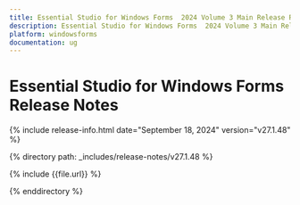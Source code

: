 ```yaml
---
title: Essential Studio for Windows Forms  2024 Volume 3 Main Release Release Notes  
description: Essential Studio for Windows Forms  2024 Volume 3 Main Release Release Notes  
platform: windowsforms
documentation: ug
---
```


# Essential Studio for Windows Forms   Release Notes  

{% include release-info.html date="September 18, 2024"  version="v27.1.48" %}

{% directory path: _includes/release-notes/v27.1.48 %}

{% include {{file.url}} %}

{% enddirectory %}
